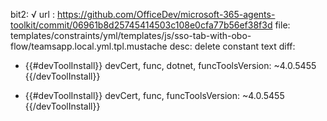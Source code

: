 bit2: √
url : https://github.com/OfficeDev/microsoft-365-agents-toolkit/commit/06961b8d25745414503c108e0cfa77b56ef38f3d
file: templates/constraints/yml/templates/js/sso-tab-with-obo-flow/teamsapp.local.yml.tpl.mustache
desc: delete constant text
diff: 
- {{#devToolInstall}} devCert, func, dotnet, funcToolsVersion: ~4.0.5455 {{/devToolInstall}}
+ {{#devToolInstall}} devCert, func, funcToolsVersion: ~4.0.5455 {{/devToolInstall}}